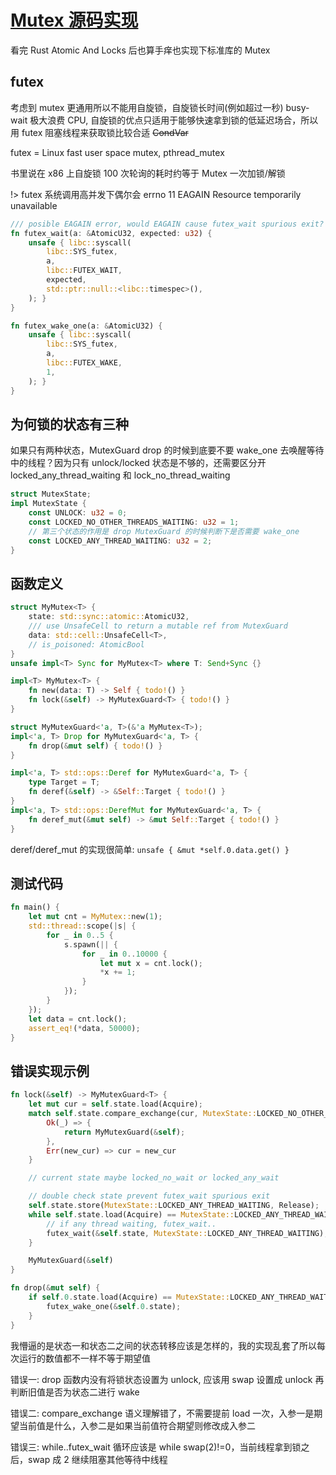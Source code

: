 # [Mutex 源码实现](/2023/07/mutex_source_code_and_impl.md)

看完 Rust Atomic And Locks 后也算手痒也实现下标准库的 Mutex

## futex

考虑到 mutex 更通用所以不能用自旋锁，自旋锁长时间(例如超过一秒) busy-wait 极大浪费 CPU, 自旋锁的优点只适用于能够快速拿到锁的低延迟场合，所以用 futex 阻塞线程来获取锁比较合适 ~~CondVar~~

futex = Linux fast user space mutex, pthread_mutex

书里说在 x86 上自旋锁 100 次轮询的耗时约等于 Mutex 一次加锁/解锁

!> futex 系统调用高并发下偶尔会 errno 11 EAGAIN Resource temporarily unavailable

```rust
/// posible EAGAIN error, would EAGAIN cause futex_wait spurious exit?
fn futex_wait(a: &AtomicU32, expected: u32) {
    unsafe { libc::syscall(
        libc::SYS_futex,
        a,
        libc::FUTEX_WAIT,
        expected,
        std::ptr::null::<libc::timespec>(),
    ); }
}

fn futex_wake_one(a: &AtomicU32) {
    unsafe { libc::syscall(
        libc::SYS_futex,
        a,
        libc::FUTEX_WAKE,
        1,
    ); }
}
```

## 为何锁的状态有三种

如果只有两种状态，MutexGuard drop 的时候到底要不要 wake_one 去唤醒等待中的线程？因为只有 unlock/locked 状态是不够的，还需要区分开 locked_any_thread_waiting 和 lock_no_thread_waiting

```rust
struct MutexState;
impl MutexState {
    const UNLOCK: u32 = 0;
    const LOCKED_NO_OTHER_THREADS_WAITING: u32 = 1;
    // 第三个状态的作用是 drop MutexGuard 的时候判断下是否需要 wake_one
    const LOCKED_ANY_THREAD_WAITING: u32 = 2;
}
```

## 函数定义

```rust
struct MyMutex<T> {
    state: std::sync::atomic::AtomicU32,
    /// use UnsafeCell to return a mutable ref from MutexGuard
    data: std::cell::UnsafeCell<T>,
    // is_poisoned: AtomicBool
}
unsafe impl<T> Sync for MyMutex<T> where T: Send+Sync {}

impl<T> MyMutex<T> {
    fn new(data: T) -> Self { todo!() }
    fn lock(&self) -> MyMutexGuard<T> { todo!() }
}

struct MyMutexGuard<'a, T>(&'a MyMutex<T>);
impl<'a, T> Drop for MyMutexGuard<'a, T> {
    fn drop(&mut self) { todo!() }
}

impl<'a, T> std::ops::Deref for MyMutexGuard<'a, T> {
    type Target = T;
    fn deref(&self) -> &Self::Target { todo!() }
}
impl<'a, T> std::ops::DerefMut for MyMutexGuard<'a, T> {
    fn deref_mut(&mut self) -> &mut Self::Target { todo!() }
}
```

deref/deref_mut 的实现很简单: `unsafe { &mut *self.0.data.get() }`

## 测试代码

```rust
fn main() {
    let mut cnt = MyMutex::new(1);
    std::thread::scope(|s| {
        for _ in 0..5 {
            s.spawn(|| {
                for _ in 0..10000 {
                    let mut x = cnt.lock();
                    *x += 1;
                }
            });
        }
    });
    let data = cnt.lock();
    assert_eq!(*data, 50000);
}
```

## 错误实现示例

```rust
fn lock(&self) -> MyMutexGuard<T> {
    let mut cur = self.state.load(Acquire);
    match self.state.compare_exchange(cur, MutexState::LOCKED_NO_OTHER_THREADS_WAITING, Acquire, Relaxed) {
        Ok(_) => {
            return MyMutexGuard(&self);
        },
        Err(new_cur) => cur = new_cur
    }

    // current state maybe locked_no_wait or locked_any_wait

    // double check state prevent futex_wait spurious exit
    self.state.store(MutexState::LOCKED_ANY_THREAD_WAITING, Release);
    while self.state.load(Acquire) == MutexState::LOCKED_ANY_THREAD_WAITING {
        // if any thread waiting, futex_wait..
        futex_wait(&self.state, MutexState::LOCKED_ANY_THREAD_WAITING);
    }

    MyMutexGuard(&self)
}

fn drop(&mut self) {
    if self.0.state.load(Acquire) == MutexState::LOCKED_ANY_THREAD_WAITING {
        futex_wake_one(&self.0.state);
    }
}
```

我懵逼的是状态一和状态二之间的状态转移应该是怎样的，我的实现乱套了所以每次运行的数值都不一样不等于期望值

错误一: drop 函数内没有将锁状态设置为 unlock, 应该用 swap 设置成 unlock 再判断旧值是否为状态二进行 wake

错误二: compare_exchange 语义理解错了，不需要提前 load 一次，入参一是期望当前值是什么，入参二是如果当前值符合期望则修改成入参二

错误三: while..futex_wait 循环应该是 while swap(2)!=0，当前线程拿到锁之后，swap 成 2 继续阻塞其他等待中线程

